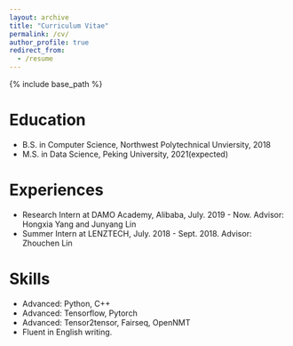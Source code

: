 ```yaml
---
layout: archive
title: "Curriculum Vitae"
permalink: /cv/
author_profile: true
redirect_from:
  - /resume
---
```


{% include base_path %}

Education
======
* B.S. in Computer Science, Northwest Polytechnical Unviersity, 2018
* M.S. in Data Science, Peking University, 2021(expected)


Experiences
======
* Research Intern at DAMO Academy, Alibaba, July. 2019 - Now. Advisor: Hongxia Yang and Junyang Lin
* Summer Intern at LENZTECH, July. 2018 - Sept. 2018. Advisor: Zhouchen Lin
  
Skills
======
* Advanced: Python, C++
* Advanced: Tensorflow, Pytorch
* Advanced: Tensor2tensor, Fairseq, OpenNMT
* Fluent in English writing.


<!-- * Skill 2
  * Sub-skill 2.1
  * Sub-skill 2.2
  * Sub-skill 2.3
* Skill 3
Publications
======
  <ul>{% for post in site.publications %}
    {% include archive-single-cv.html %}
  {% endfor %}</ul>
  
Talks
======
  <ul>{% for post in site.talks %}
    {% include archive-single-talk-cv.html %}
  {% endfor %}</ul>
  
Teaching
======
  <ul>{% for post in site.teaching %}
    {% include archive-single-cv.html %}
  {% endfor %}</ul>
  
Service and leadership
======
* Currently signed in to 43 different slack teams -->

